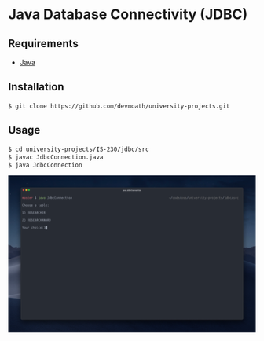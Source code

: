 # Java Database Connectivity (JDBC)

## Requirements

-   [Java](https://www.oracle.com/java/technologies/downloads)

## Installation

```shell
$ git clone https://github.com/devmoath/university-projects.git
```

## Usage

```shell
$ cd university-projects/IS-230/jdbc/src
$ javac JdbcConnection.java
$ java JdbcConnection
```

![screenshot](img/screenshot.png)

